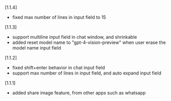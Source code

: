 [1.1.4]

- fixed max number of lines in input field to 15

[1.1.3]

- support multiline input field in chat window, and shrinkable
- added reset model name to "gpt-4-vision-preview" when user erase the model name input field

[1.1.2]

- fixed shift+enter behavior in chat input field
- support max number of lines in input field, and auto expand input field

[1.1.1]

- added share image feature, from other apps such as whatsapp
